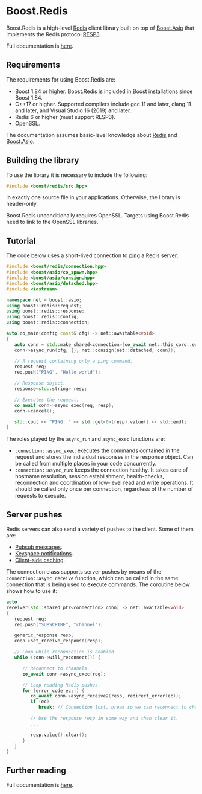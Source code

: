 # Boost.Redis

Boost.Redis is a high-level [Redis](https://redis.io/) client library built on top of
[Boost.Asio](https://www.boost.org/doc/libs/latest/doc/html/boost_asio.html)
that implements the Redis protocol
[RESP3](https://github.com/redis/redis-specifications/blob/master/protocol/RESP3.md).

Full documentation is [here](https://www.boost.org/doc/libs/master/libs/redis/index.html).

## Requirements

The requirements for using Boost.Redis are:

* Boost 1.84 or higher. Boost.Redis is included in Boost installations since Boost 1.84.
* C++17 or higher. Supported compilers include gcc 11 and later, clang 11 and later, and Visual Studio 16 (2019) and later.
* Redis 6 or higher (must support RESP3).
* OpenSSL.

The documentation assumes basic-level knowledge about [Redis](https://redis.io/docs/) and [Boost.Asio](https://www.boost.org/doc/libs/latest/doc/html/boost_asio.html).

## Building the library

To use the library it is necessary to include the following:

```cpp
#include <boost/redis/src.hpp>
```

in exactly one source file in your applications. Otherwise, the library is header-only.

Boost.Redis unconditionally requires OpenSSL. Targets using Boost.Redis need to link
to the OpenSSL libraries.

## Tutorial

The code below uses a short-lived connection to
[ping](https://redis.io/commands/ping/) a Redis server:


```cpp
#include <boost/redis/connection.hpp>
#include <boost/asio/co_spawn.hpp>
#include <boost/asio/consign.hpp>
#include <boost/asio/detached.hpp>
#include <iostream>

namespace net = boost::asio;
using boost::redis::request;
using boost::redis::response;
using boost::redis::config;
using boost::redis::connection;

auto co_main(config const& cfg) -> net::awaitable<void>
{
   auto conn = std::make_shared<connection>(co_await net::this_coro::executor);
   conn->async_run(cfg, {}, net::consign(net::detached, conn));

   // A request containing only a ping command.
   request req;
   req.push("PING", "Hello world");

   // Response object.
   response<std::string> resp;

   // Executes the request.
   co_await conn->async_exec(req, resp);
   conn->cancel();

   std::cout << "PING: " << std::get<0>(resp).value() << std::endl;
}
```

The roles played by the `async_run` and `async_exec` functions are:

* `connection::async_exec`: executes the commands contained in the
  request and stores the individual responses in the response object. Can
  be called from multiple places in your code concurrently.
* `connection::async_run`: keeps the connection healthy. It takes care of hostname resolution, session establishment, health-checks, reconnection and coordination of low-level read and write operations. It should be called only once per connection, regardless of the number of requests to execute.

## Server pushes

Redis servers can also send a variety of pushes to the client. Some of
them are:

* [Pubsub messages](https://redis.io/docs/manual/pubsub/).
* [Keyspace notifications](https://redis.io/docs/manual/keyspace-notifications/).
* [Client-side caching](https://redis.io/docs/manual/client-side-caching/).

The connection class supports server pushes by means of the
`connection::async_receive` function, which can be
called in the same connection that is being used to execute commands.
The coroutine below shows how to use it:


```cpp
auto
receiver(std::shared_ptr<connection> conn) -> net::awaitable<void>
{
   request req;
   req.push("SUBSCRIBE", "channel");

   generic_response resp;
   conn->set_receive_response(resp);

   // Loop while reconnection is enabled
   while (conn->will_reconnect()) {

      // Reconnect to channels.
      co_await conn->async_exec(req);

      // Loop reading Redis pushes.
      for (error_code ec;;) {
         co_await conn->async_receive2(resp, redirect_error(ec));
         if (ec)
            break; // Connection lost, break so we can reconnect to channels.

         // Use the response resp in some way and then clear it.
         ...

         resp.value().clear();
      }
   }
}
```

## Further reading

Full documentation is [here](https://www.boost.org/doc/libs/master/libs/redis/index.html).
